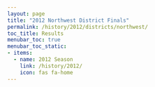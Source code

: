 ```yaml
---
layout: page
title: "2012 Northwest District Finals"
permalink: /history/2012/districts/northwest/
toc_title: Results
menubar_toc: true
menubar_toc_static:
- items:
  - name: 2012 Season
    link: /history/2012/
    icon: fas fa-home
---
```

